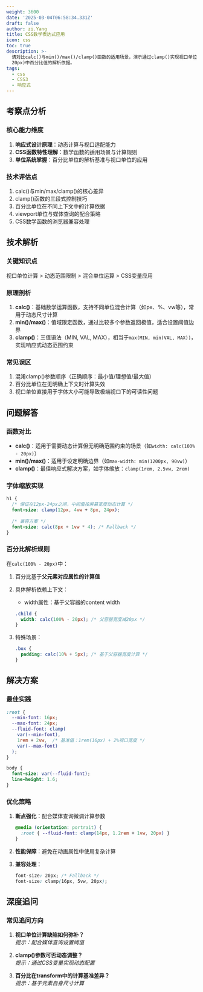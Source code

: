 ```yaml
---
weight: 3600
date: '2025-03-04T06:58:34.331Z'
draft: false
author: zi.Yang
title: CSS数学表达式应用
icon: css
toc: true
description: >-
  请对比calc()与min()/max()/clamp()函数的适用场景，演示通过clamp()实现视口单位字体平滑缩放，并解释在calc(100% -
  20px)中百分比值的解析依据。
tags:
  - css
  - CSS3
  - 响应式
---
```


## 考察点分析

### 核心能力维度

1. **响应式设计原理**：动态计算与视口适配能力
2. **CSS函数特性理解**：数学函数的适用场景与计算规则
3. **单位系统掌握**：百分比单位的解析基准与视口单位的应用

### 技术评估点

1. calc()与min/max/clamp()的核心差异
2. clamp()函数的三段式控制技巧
3. 百分比单位在不同上下文中的计算依据
4. viewport单位与媒体查询的配合策略
5. CSS数学函数的浏览器兼容处理

## 技术解析

### 关键知识点

视口单位计算 > 动态范围限制 > 混合单位运算 > CSS变量应用

### 原理剖析

1. **calc()**：基础数学运算函数，支持不同单位混合计算（如px、%、vw等），常用于动态尺寸计算
2. **min()/max()**：值域限定函数，通过比较多个参数返回极值，适合设置阈值边界
3. **clamp()**：三值语法（MIN, VAL, MAX），相当于`max(MIN, min(VAL, MAX))`，实现响应式动态范围约束

### 常见误区

1. 混淆clamp()参数顺序（正确顺序：最小值/理想值/最大值）
2. 百分比单位在无明确上下文时计算失效
3. 视口单位直接用于字体大小可能导致极端视口下的可读性问题

## 问题解答

### 函数对比

- **calc()**：适用于需要动态计算但无明确范围约束的场景（如`width: calc(100% - 20px)`）
- **min()/max()**：适用于设定明确边界（如`max-width: min(1200px, 90vw)`）
- **clamp()**：最佳响应式解决方案，如字体缩放：`clamp(1rem, 2.5vw, 2rem)`

### 字体缩放实现

```css
h1 {
  /* 保证在12px-24px之间，中间值按屏幕宽度动态计算 */
  font-size: clamp(12px, 4vw + 8px, 24px);
  
  /* 兼容方案 */
  font-size: calc(8px + 1vw * 4); /* Fallback */
}
```

### 百分比解析规则

在`calc(100% - 20px)`中：

1. 百分比基于**父元素对应属性的计算值**
2. 具体解析依赖上下文：
   - width属性：基于父容器的content width

   ```css
   .child {
     width: calc(100% - 20px); /* 父容器宽度减20px */
   }
   ```

3. 特殊场景：

   ```css
   .box {
     padding: calc(10% + 5px); /* 基于父容器宽度计算 */
   }
   ```

## 解决方案

### 最佳实践

```css
:root {
  --min-font: 16px;
  --max-font: 24px;
  --fluid-font: clamp(
    var(--min-font), 
    1rem + 2vw,  /* 基准值：1rem(16px) + 2%视口宽度 */
    var(--max-font)
  );
}

body {
  font-size: var(--fluid-font);
  line-height: 1.6;
}
```

### 优化策略

1. **断点强化**：配合媒体查询微调计算参数

   ```css
   @media (orientation: portrait) {
     :root { --fluid-font: clamp(14px, 1.2rem + 1vw, 20px) }
   }
   ```

2. **性能保障**：避免在动画属性中使用复杂计算
3. **兼容处理**：

   ```css
   font-size: 20px; /* Fallback */
   font-size: clamp(16px, 5vw, 20px);
   ```

## 深度追问

### 常见追问方向

1. **视口单位计算缺陷如何弥补？**  
   *提示：配合媒体查询设置阈值*

2. **clamp()参数可否动态调整？**  
   *提示：通过CSS变量实现动态配置*

3. **百分比在transform中的计算基准差异？**  
   *提示：基于元素自身尺寸计算*
